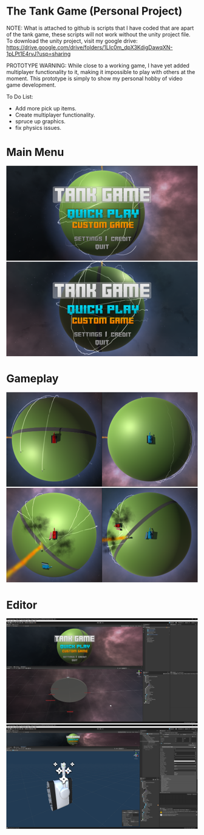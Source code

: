 # The Tank Game (Personal Project)

NOTE:
What is attached to github is scripts that I have coded that are apart of the tank game, these scripts will not work without the unity project file.
To download the unity project, visit my google drive: 
https://drive.google.com/drive/folders/1LIc0m_dpX3KdigDawqXN-1pLPt1E4rvJ?usp=sharing

PROTOTYPE WARNING:
While close to a working game, I have yet added multiplayer functionality to it, making it impossible to play with others at the moment. This prototype is simply to show my personal hobby of video game development.

To Do List:
- Add more pick up items.
- Create multiplayer functionality.
- spruce up graphics.
- fix physics issues. 

# Main Menu
![](TankGameImages/MainMenu1.PNG)
![](TankGameImages/MainMenu2.PNG)

# Gameplay
![](TankGameImages/Gameplay1.PNG)
![](TankGameImages/Gameplay2.PNG)

# Editor
![](TankGameImages/EditorScreen.PNG)
![](TankGameImages/EditorScreen2.PNG)
